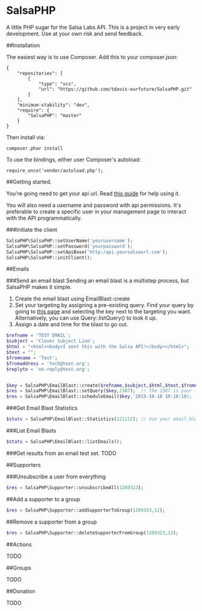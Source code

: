 SalsaPHP
===============

A little PHP sugar for the Salsa Labs API.  This is a project in very early development.  Use at your own risk and send feedback.

##Installation

The easiest way is to use Composer. Add this to your composer.json:

```
{
    "repositories": [
        {
            "type": "vcs",
            "url": "https://github.com/tdavis-ourfuture/SalsaPHP.git"
        }
    ],
    "minimum-stability": "dev",
    "require": {
        "SalsaPHP": "master"
    }
}
```

Then install via:

```
composer.phar install
```

To use the bindings, either user Composer's autoload:

```
require_once('vendor/autoload.php');
```

##Getting started.

You're going need to get your api url.  Read <a href="https://help.salsalabs.com/entries/23514381-Definitions-for-common-terms#API_HOST">this guide</a> for help using it.

You will also need a username and password with api permissions. It's preferable to create a specific user in your management page to interact with the API programmatically.

###Initiate the client

```php
SalsaPHP\SalsaPHP::setUserName('yourusername');
SalsaPHP\SalsaPHP::setPassword('yourpassword');
SalsaPHP\SalsaPHP::setApiBase('http:/api.yoursalsaurl.com');
SalsaPHP\SalsaPHP::initClient();
```
##Emails

###Send an email blast
Sending an email blast is a multistep process, but SalsaPHP makes it simple.  

1.  Create the email blast using EmailBlast::create
2.  Set your targeting by assigning a pre-existing query. Find your query by going to <a href="https://hq.salsalabs.com/salsa/hq/p/salsa/supporter/common/query/hq/manager.sjs">this page</a> and selecting the key next to the targeting you want.  Alternatively, you can use Query::listQuery() to look it up.
3.  Assign a date and time for the blast to go out.

```php
$refname = 'TEST EMAIL';
$subject = 'Clever Subject Line';
$html = "<html><body>I sent this with the Salsa API!</body></html>";
$text = "";
$fromname = 'Test';
$fromaddress = 'tech@test.org';
$replyto = 'no-reply@test.org';


$key = SalsaPHP\EmailBlast::create($refname,$subject,$html,$text,$fromname,$fromaddress,$replyto);
$res = SalsaPHP\EmailBlast::setQuery($key,2387);  // The 2387 is your target query.  See Salsa interface.
$res = SalsaPHP\EmailBlast::scheduleEmail($key,'2015-10-10 10:10:10);
```

###Get Email Blast Statistics
```php
$stats = SalsaPHP\EmailBlast::Statistics(121112); // Use your email_blast_KEY
```

###List Email Blasts
```php
$stats = SalsaPHP\EmailBlast::listEmails(); 
```
###Get results from an email test set.
TODO

##Supporters

###Unsubscribe a user from everything

```php
$res = SalsaPHP\Supporter::unsubscribeAll(1289323); 
```
##Add a supporter to a group

```php
$res = SalsaPHP\Supporter::addSupporterToGroup(1289323,12); 
```

##Remove a supporter from a group

```php
$res = SalsaPHP\Supporter::deleteSupporterFromGroup(1289323,12); 
```

##Actions

TODO

##Groups

TODO

##Donation 

TODO



